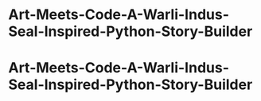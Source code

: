 # Art-Meets-Code-A-Warli-Indus-Seal-Inspired-Python-Story-Builder
# Art-Meets-Code-A-Warli-Indus-Seal-Inspired-Python-Story-Builder
